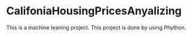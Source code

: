 # CalifoniaHousingPricesAnyalizing
This is a machine leaning project. This project is done by using Phython.
